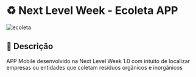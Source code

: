 # :recycle: Next Level Week - Ecoleta APP

![ecoleta](https://user-images.githubusercontent.com/10531605/83702944-89b9c080-a5e4-11ea-9bf9-e42df6dc5638.jpg)

## :green_book: Descrição

APP Mobile desenvolvido na Next Level Week 1.0 com intuito de localizar empresas ou entidades que coletam resíduos orgânicos e inorgânicos
